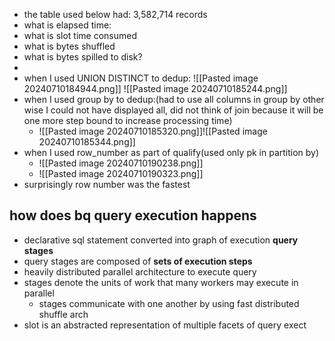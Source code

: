 - the table used below had: 3,582,714 records
- what is elapsed time:
- what is slot time consumed
- what is bytes shuffled
- what is bytes spilled to disk?
- 
- when I used UNION DISTINCT to dedup:
![[Pasted image 20240710184944.png]]
![[Pasted image 20240710185244.png]]
- when I used group by to dedup:(had to use all columns in group by other wise I could not have displayed all, did not think of join because it will be one more step bound to increase processing time)
	- ![[Pasted image 20240710185320.png]]![[Pasted image 20240710185344.png]]
- when I used row_number as part of qualify(used only pk in partition by)
	- ![[Pasted image 20240710190238.png]]
	- ![[Pasted image 20240710190323.png]]
- surprisingly row number was the fastest
## how does bq query execution happens
- declarative sql statement converted into graph of execution **query stages**
- query stages are composed of **sets of execution steps**
- heavily distributed parallel architecture to execute query
- stages denote the units of work that many workers may execute in parallel
	- stages communicate with one another by using fast distributed shuffle arch
- slot is an abstracted representation of multiple facets of query exect